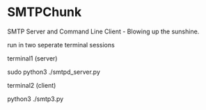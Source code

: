 # SMTPChunk
SMTP Server and Command Line Client - Blowing up the sunshine.

run in two seperate terminal sessions

  terminal1 
  (server)
  
  sudo python3 ./smtpd_server.py

  terminal2 
  (client)
  
  python3 ./smtp3.py
